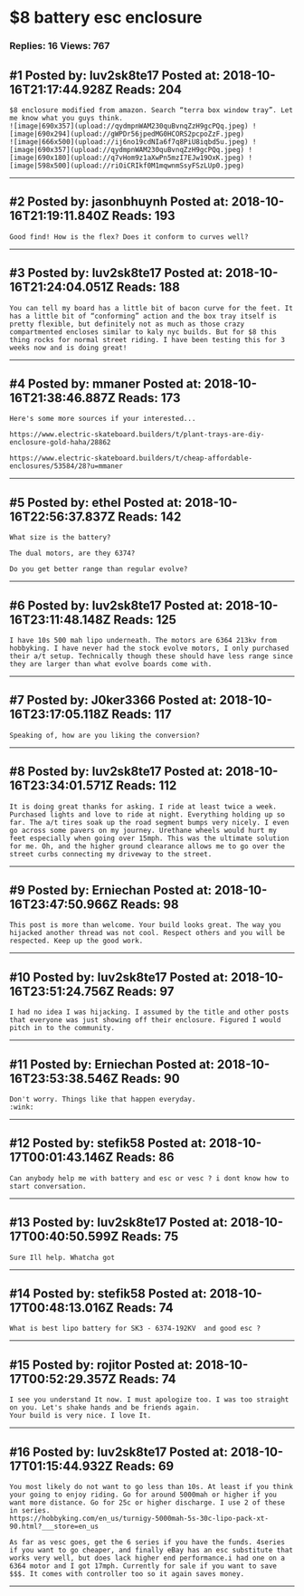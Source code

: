 # $8 battery esc enclosure

### Replies: 16 Views: 767

## \#1 Posted by: luv2sk8te17 Posted at: 2018-10-16T21:17:44.928Z Reads: 204

```
$8 enclosure modified from amazon. Search “terra box window tray”. Let me know what you guys think.
![image|690x357](upload://qydmpnWAM230quBvnqZzH9gcPQq.jpeg) ![image|690x294](upload://gWPDr56jpedMG0HCORS2pcpoZzF.jpeg) 
![image|666x500](upload://ij6no19cdNIa6f7q8PiU8iqbd5u.jpeg) ![image|690x357](upload://qydmpnWAM230quBvnqZzH9gcPQq.jpeg) ![image|690x180](upload://q7vHom9z1aXwPn5mzI7EJw19OxK.jpeg) ![image|598x500](upload://riOiCRIkf0M1mqwnmSsyFSzLUp0.jpeg)
```

---
## \#2 Posted by: jasonbhuynh Posted at: 2018-10-16T21:19:11.840Z Reads: 193

```
Good find! How is the flex? Does it conform to curves well?
```

---
## \#3 Posted by: luv2sk8te17 Posted at: 2018-10-16T21:24:04.051Z Reads: 188

```
You can tell my board has a little bit of bacon curve for the feet. It has a little bit of “conforming” action and the box tray itself is pretty flexible, but definitely not as much as those crazy compartmented encloses similar to kaly nyc builds. But for $8 this thing rocks for normal street riding. I have been testing this for 3 weeks now and is doing great!
```

---
## \#4 Posted by: mmaner Posted at: 2018-10-16T21:38:46.887Z Reads: 173

```
Here's some more sources if your interested...

https://www.electric-skateboard.builders/t/plant-trays-are-diy-enclosure-gold-haha/28862

https://www.electric-skateboard.builders/t/cheap-affordable-enclosures/53584/28?u=mmaner
```

---
## \#5 Posted by: ethel Posted at: 2018-10-16T22:56:37.837Z Reads: 142

```
What size is the battery?

The dual motors, are they 6374? 

Do you get better range than regular evolve?
```

---
## \#6 Posted by: luv2sk8te17 Posted at: 2018-10-16T23:11:48.148Z Reads: 125

```
I have 10s 500 mah lipo underneath. The motors are 6364 213kv from hobbyking. I have never had the stock evolve motors, I only purchased their a/t setup. Technically though these should have less range since they are larger than what evolve boards come with.
```

---
## \#7 Posted by: J0ker3366 Posted at: 2018-10-16T23:17:05.118Z Reads: 117

```
Speaking of, how are you liking the conversion?
```

---
## \#8 Posted by: luv2sk8te17 Posted at: 2018-10-16T23:34:01.571Z Reads: 112

```
It is doing great thanks for asking. I ride at least twice a week. Purchased lights and love to ride at night. Everything holding up so far. The a/t tires soak up the road segment bumps very nicely. I even go across some pavers on my journey. Urethane wheels would hurt my feet especially when going over 15mph. This was the ultimate solution for me. Oh, and the higher ground clearance allows me to go over the street curbs connecting my driveway to the street.
```

---
## \#9 Posted by: Erniechan Posted at: 2018-10-16T23:47:50.966Z Reads: 98

```
This post is more than welcome. Your build looks great. The way you hijacked another thread was not cool. Respect others and you will be respected. Keep up the good work.
```

---
## \#10 Posted by: luv2sk8te17 Posted at: 2018-10-16T23:51:24.756Z Reads: 97

```
I had no idea I was hijacking. I assumed by the title and other posts that everyone was just showing off their enclosure. Figured I would pitch in to the community.
```

---
## \#11 Posted by: Erniechan Posted at: 2018-10-16T23:53:38.546Z Reads: 90

```
Don't worry. Things like that happen everyday.
:wink:
```

---
## \#12 Posted by: stefik58 Posted at: 2018-10-17T00:01:43.146Z Reads: 86

```
Can anybody help me with battery and esc or vesc ? i dont know how to start conversation.
```

---
## \#13 Posted by: luv2sk8te17 Posted at: 2018-10-17T00:40:50.599Z Reads: 75

```
Sure Ill help. Whatcha got
```

---
## \#14 Posted by: stefik58 Posted at: 2018-10-17T00:48:13.016Z Reads: 74

```
What is best lipo battery for SK3 - 6374-192KV  and good esc ?
```

---
## \#15 Posted by: rojitor Posted at: 2018-10-17T00:52:29.357Z Reads: 74

```
I see you understand It now. I must apologize too. I was too straight on you. Let's shake hands and be friends again.
Your build is very nice. I love It.
```

---
## \#16 Posted by: luv2sk8te17 Posted at: 2018-10-17T01:15:44.932Z Reads: 69

```
You most likely do not want to go less than 10s. At least if you think your going to enjoy riding. Go for around 5000mah or higher if you want more distance. Go for 25c or higher discharge. I use 2 of these in series.
https://hobbyking.com/en_us/turnigy-5000mah-5s-30c-lipo-pack-xt-90.html?___store=en_us

As far as vesc goes, get the 6 series if you have the funds. 4series if you want to go cheaper, and finally eBay has an esc substitute that works very well, but does lack higher end performance.i had one on a 6364 motor and I got 17mph. Currently for sale if you want to save $$$. It comes with controller too so it again saves money.
```

---
